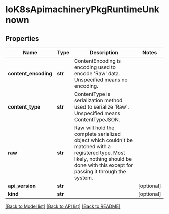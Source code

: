 # IoK8sApimachineryPkgRuntimeUnknown

## Properties
Name | Type | Description | Notes
------------ | ------------- | ------------- | -------------
**content_encoding** | **str** | ContentEncoding is encoding used to encode &#x27;Raw&#x27; data. Unspecified means no encoding. | 
**content_type** | **str** | ContentType  is serialization method used to serialize &#x27;Raw&#x27;. Unspecified means ContentTypeJSON. | 
**raw** | **str** | Raw will hold the complete serialized object which couldn&#x27;t be matched with a registered type. Most likely, nothing should be done with this except for passing it through the system. | 
**api_version** | **str** |  | [optional] 
**kind** | **str** |  | [optional] 

[[Back to Model list]](../README.md#documentation-for-models) [[Back to API list]](../README.md#documentation-for-api-endpoints) [[Back to README]](../README.md)

